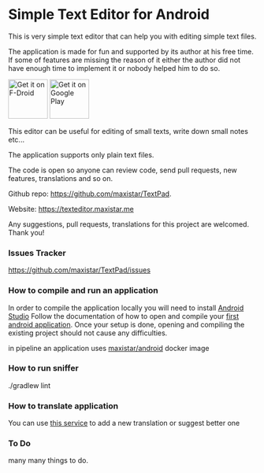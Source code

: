 # Simple Text Editor for Android

This is very simple text editor that can help you with editing simple text files. 

The application is made for fun and supported by its author at his free time. If some of features are missing
the reason of it either the author did not have enough time to implement it or nobody helped him to do so.

[<img src="https://fdroid.gitlab.io/artwork/badge/get-it-on.png"
     alt="Get it on F-Droid"
     height="80">](https://f-droid.org/packages/com.maxistar.textpad/)
[<img src="https://play.google.com/intl/en_us/badges/images/generic/en-play-badge.png"
     alt="Get it on Google Play"
     height="80">](https://play.google.com/store/apps/details?id=com.maxistar.textpad)

This editor can be useful for editing of small texts, write down small notes etc...

The application supports only plain text files.

The code is open so anyone can review code, send pull requests, new features, translations and so on. 

Github repo: https://github.com/maxistar/TextPad.

Website: https://texteditor.maxistar.me

Any suggestions, pull requests, translations for this project are welcomed. Thank you!

### Issues Tracker

https://github.com/maxistar/TextPad/issues

### How to compile and run an application 

In order to compile the application locally you will need to install [Android Studio](https://developer.android.com/studio)
Follow the documentation of how to open and compile your [first android application](https://developer.android.com/training/basics/firstapp).
Once your setup is done, opening and compiling the existing project should not cause any difficulties.

in pipeline an application uses [maxistar/android](https://github.com/maxistar/android-docker-image) docker image

### How to run sniffer

./gradlew lint

### How to translate application

You can use [this service](https://crowdin.com/project/simple-text-editor) to add a new translation or suggest better one

### To Do

many many things to do.

